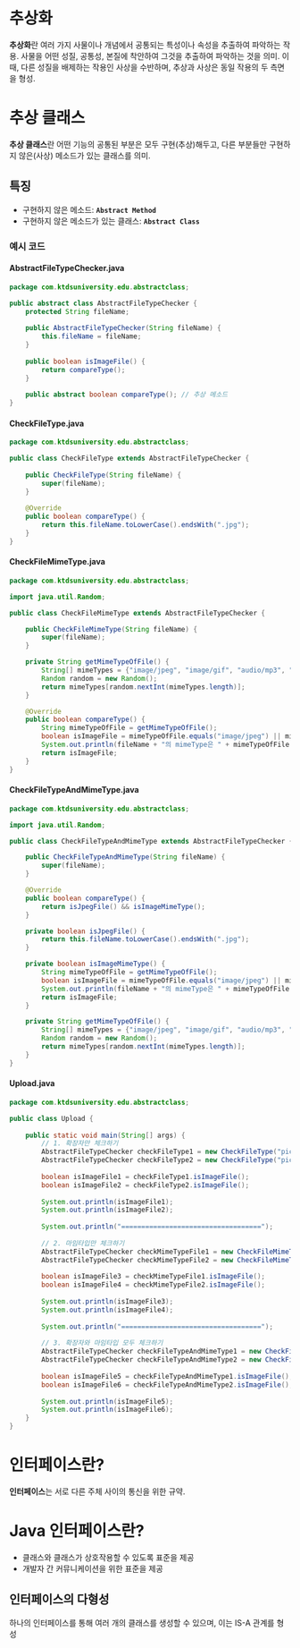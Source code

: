 # 추상화
**추상화**란 여러 가지 사물이나 개념에서 공통되는 특성이나 속성을 추출하여 파악하는 작용. 사물을 어떤 성질, 공통성, 본질에 착안하여 그것을 추출하여 파악하는 것을 의미. 이때, 다른 성질을 배제하는 작용인 사상을 수반하며, 추상과 사상은 동일 작용의 두 측면을 형성.

# 추상 클래스
**추상 클래스**란 어떤 기능의 공통된 부분은 모두 구현(추상)해두고, 다른 부분들만 구현하지 않은(사상) 메소드가 있는 클래스를 의미.

## 특징
- 구현하지 않은 메소드: **`Abstract Method`**
- 구현하지 않은 메소드가 있는 클래스: **`Abstract Class`**

### 예시 코드

#### AbstractFileTypeChecker.java

```java
package com.ktdsuniversity.edu.abstractclass;

public abstract class AbstractFileTypeChecker {
    protected String fileName;
    
    public AbstractFileTypeChecker(String fileName) {
        this.fileName = fileName;
    }
    
    public boolean isImageFile() {
        return compareType();
    }
    
    public abstract boolean compareType(); // 추상 메소드
}
```

#### CheckFileType.java

```java
package com.ktdsuniversity.edu.abstractclass;

public class CheckFileType extends AbstractFileTypeChecker {
    
    public CheckFileType(String fileName) {
        super(fileName);
    }
    
    @Override
    public boolean compareType() {
        return this.fileName.toLowerCase().endsWith(".jpg");
    }
}
```

#### CheckFileMimeType.java

```java
package com.ktdsuniversity.edu.abstractclass;

import java.util.Random;

public class CheckFileMimeType extends AbstractFileTypeChecker {

    public CheckFileMimeType(String fileName) {
        super(fileName);
    }

    private String getMimeTypeOfFile() {
        String[] mimeTypes = {"image/jpeg", "image/gif", "audio/mp3", "video/avi"};
        Random random = new Random();
        return mimeTypes[random.nextInt(mimeTypes.length)];
    }

    @Override
    public boolean compareType() {
        String mimeTypeOfFile = getMimeTypeOfFile();
        boolean isImageFile = mimeTypeOfFile.equals("image/jpeg") || mimeTypeOfFile.equals("image/gif");
        System.out.println(fileName + "의 mimeType은 " + mimeTypeOfFile + "입니다.");
        return isImageFile;
    }
}
```

#### CheckFileTypeAndMimeType.java

```java
package com.ktdsuniversity.edu.abstractclass;

import java.util.Random;

public class CheckFileTypeAndMimeType extends AbstractFileTypeChecker {

    public CheckFileTypeAndMimeType(String fileName) {
        super(fileName);
    }

    @Override
    public boolean compareType() {
        return isJpegFile() && isImageMimeType();
    }

    private boolean isJpegFile() {
        return this.fileName.toLowerCase().endsWith(".jpg");
    }

    private boolean isImageMimeType() {
        String mimeTypeOfFile = getMimeTypeOfFile();
        boolean isImageFile = mimeTypeOfFile.equals("image/jpeg") || mimeTypeOfFile.equals("image/gif");
        System.out.println(fileName + "의 mimeType은 " + mimeTypeOfFile + "입니다.");
        return isImageFile;
    }

    private String getMimeTypeOfFile() {
        String[] mimeTypes = {"image/jpeg", "image/gif", "audio/mp3", "video/avi"};
        Random random = new Random();
        return mimeTypes[random.nextInt(mimeTypes.length)];
    }
}
````

#### Upload.java

```java
package com.ktdsuniversity.edu.abstractclass;

public class Upload {
    
    public static void main(String[] args) {
        // 1. 확장자만 체크하기
        AbstractFileTypeChecker checkFileType1 = new CheckFileType("pic.jpg");
        AbstractFileTypeChecker checkFileType2 = new CheckFileType("pic.xlsx");
        
        boolean isImageFile1 = checkFileType1.isImageFile();
        boolean isImageFile2 = checkFileType2.isImageFile();
        
        System.out.println(isImageFile1);
        System.out.println(isImageFile2);
        
        System.out.println("===================================");
        
        // 2. 마임타입만 체크하기
        AbstractFileTypeChecker checkMimeTypeFile1 = new CheckFileMimeType("pic.zip");
        AbstractFileTypeChecker checkMimeTypeFile2 = new CheckFileMimeType("pic.exe");
        
        boolean isImageFile3 = checkMimeTypeFile1.isImageFile();
        boolean isImageFile4 = checkMimeTypeFile2.isImageFile();
        
        System.out.println(isImageFile3);
        System.out.println(isImageFile4);
        
        System.out.println("===================================");
        
        // 3. 확장자와 마임타입 모두 체크하기
        AbstractFileTypeChecker checkFileTypeAndMimeType1 = new CheckFileTypeAndMimeType("pic.jpg");
        AbstractFileTypeChecker checkFileTypeAndMimeType2 = new CheckFileTypeAndMimeType("pic.mp3");
        
        boolean isImageFile5 = checkFileTypeAndMimeType1.isImageFile();
        boolean isImageFile6 = checkFileTypeAndMimeType2.isImageFile();
        
        System.out.println(isImageFile5);
        System.out.println(isImageFile6);
    }
}
```

# 인터페이스란?
**인터페이스**는 서로 다른 주체 사이의 통신을 위한 규약.

# Java 인터페이스란?
- 클래스와 클래스가 상호작용할 수 있도록 표준을 제공
- 개발자 간 커뮤니케이션을 위한 표준을 제공

## 인터페이스의 다형성
하나의 인터페이스를 통해 여러 개의 클래스를 생성할 수 있으며, 이는 IS-A 관계를 형성
